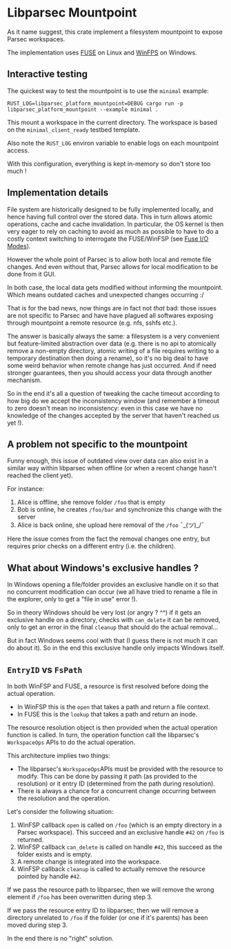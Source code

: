 # Libparsec Mountpoint

As it name suggest, this crate implement a filesystem mountpoint to expose Parsec workspaces.

The implementation uses [FUSE](https://github.com/libfuse/libfuse/) on Linux and [WinFPS](https://winfsp.dev/) on Windows.

## Interactive testing

The quickest way to test the mountpoint is to use the `minimal` example:

```shell
RUST_LOG=libparsec_platform_mountpoint=DEBUG cargo run -p libparsec_platform_mountpoint --example minimal .
```

This mount a workspace in the current directory. The workspace is based on the
`minimal_client_ready` testbed template.

Also note the `RUST_LOG` environ variable to enable logs on each mountpoint access.

With this configuration, everything is kept in-memory so don't store too much !

## Implementation details

File system are historically designed to be fully implemented locally, and hence
having full control over the stored data. This in turn allows atomic operations,
cache and cache invalidation. In particular, the OS kernel is then very eager
to rely on caching to avoid as much as possible to have to do a costly context
switching to interrogate the FUSE/WinFSP (see [Fuse I/O Modes](https://www.kernel.org/doc/html/latest/filesystems/fuse-io.html)).

However the whole point of Parsec is to allow both local and remote file changes.
And even without that, Parsec allows for local modification to be done from it GUI.

In both case, the local data gets modified without informing the mountpoint. Which
means outdated caches and unexpected changes occurring :/

That is for the bad news, now things are in fact not *that* bad: those issues are not
specific to Parsec and have have plagued all softwares exposing through mountpoint a
remote resource (e.g. nfs, sshfs etc.).

The answer is basically always the same: a filesystem is a very convenient but
feature-limited abstraction over data (e.g. there is no api to atomically remove a
non-empty directory, atomic writing of a file requires writing to a temporary destination
then doing a rename), so it's no big deal to have some weird behavior when remote change
has just occurred. And if need stronger guarantees, then you should access your data
through another mechanism.

So in the end it's all a question of tweaking the cache timeout according to how big
do we accept the inconsistency window (and remember a timeout to zero doesn't mean no
inconsistency: even in this case we have no knowledge of the changes accepted by the
server that haven't reached us yet !).

## A problem not specific to the mountpoint

Funny enough, this issue of outdated view over data can also exist in a similar way
within libparsec when offline (or when a recent change hasn't reached the client yet).

For instance:

1. Alice is offline, she remove folder `/foo` that is empty
2. Bob is online, he creates `/foo/bar` and synchronize this change with the server
3. Alice is back online, she upload here removal of the `/foo` ¯\_(ツ)_/¯

Here the issue comes from the fact the removal changes one entry, but requires prior
checks on a different entry (i.e. the children).

## What about Windows's exclusive handles ?

In Windows opening a file/folder provides an exclusive handle on it so that no concurrent
modification can occur (we all have tried to rename a file in the explorer, only to get
a "file in use" error !).

So in theory Windows should be very lost (or angry ? ^^) if it gets an exclusive handle
on a directory, checks with `can_delete` it can be removed, only to get an error in
the final `cleanup` that should do the actual removal...

But in fact Windows seems cool with that (I guess there is not much it can do about it).
So in the end this exclusive handle only impacts Windows itself.

## `EntryID` vs `FsPath`

In both WinFSP and FUSE, a resource is first resolved before doing the actual operation.

- In WinFSP this is the `open` that takes a path and return a file context.
- In FUSE this is the `lookup` that takes a path and return an inode.

The resource resolution object is then provided when the actual operation function
is called. In turn, the operation function call the libparsec's `WorkspaceOps` APIs
to do the actual operation.

This architecture implies two things:

- The libparsec's `WorkspaceOps`APIs must be provided with the resource to modify.
  This can be done by passing it path (as provided to the resolution) or it entry ID
  (determined from the path during resolution).
- There is always a chance for a concurrent change occurring between the resolution
  and the operation.

Let's consider the following situation:

1. WinFSP callback `open` is called on `/foo` (which is an empty directory in a Parsec workspace).
   This succeed and an exclusive handle `#42` on `/foo` is returned.
2. WinFSP callback `can_delete` is called on handle `#42`, this succeed as the folder exists and is empty.
3. A remote change is integrated into the workspace.
4. WinFSP callback `cleanup` is called to actually remove the resource pointed by handle `#42`.

If we pass the resource path to libparsec, then we will remove the wrong element if
`/foo` has been overwritten during step 3.

If we pass the resource entry ID to libparsec, then we will remove a directory
unrelated to `/foo` if the folder (or one if it's parents) has been moved during
step 3.

In the end there is no "right" solution.
